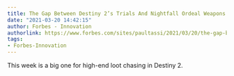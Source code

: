 ```yaml
---
title: The Gap Between Destiny 2’s Trials And Nightfall Ordeal Weapons Is Wide
date: "2021-03-20 14:42:15"
author: Forbes - Innovation
authorlink: https://www.forbes.com/sites/paultassi/2021/03/20/the-gap-between-destiny-2s-trials-and-nightfall-ordeal-weapons-is-wide/
tags:
- Forbes-Innovation
---
```

This week is a big one for high-end loot chasing in Destiny 2.